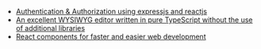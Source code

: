- [Authentication & Authorization using expressjs and reactjs](https://www.bezkoder.com/react-node-mongodb-auth/)
- [An excellent WYSIWYG editor written in pure TypeScript without the use of additional libraries](https://xdsoft.net/jodit/doc/)
- [React components for faster and easier web development](https://material-ui.com/)
